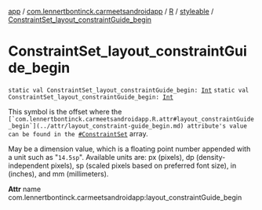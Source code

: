[app](../../../index.md) / [com.lennertbontinck.carmeetsandroidapp](../../index.md) / [R](../index.md) / [styleable](index.md) / [ConstraintSet_layout_constraintGuide_begin](./-constraint-set_layout_constraint-guide_begin.md)

# ConstraintSet_layout_constraintGuide_begin

`static val ConstraintSet_layout_constraintGuide_begin: `[`Int`](https://kotlinlang.org/api/latest/jvm/stdlib/kotlin/-int/index.html)
`static val ConstraintSet_layout_constraintGuide_begin: `[`Int`](https://kotlinlang.org/api/latest/jvm/stdlib/kotlin/-int/index.html)

This symbol is the offset where the ``[`com.lennertbontinck.carmeetsandroidapp.R.attr#layout_constraintGuide_begin`](../attr/layout_constraint-guide_begin.md) attribute's value can be found in the ``[`#ConstraintSet`](-constraint-set.md) array.

May be a dimension value, which is a floating point number appended with a unit such as "`14.5sp`". Available units are: px (pixels), dp (density-independent pixels), sp (scaled pixels based on preferred font size), in (inches), and mm (millimeters).

**Attr**
name com.lennertbontinck.carmeetsandroidapp:layout_constraintGuide_begin

